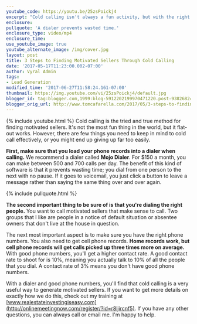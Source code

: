 ```yaml
---
youtube_code: https://youtu.be/25zsPoickj4
excerpt: "Cold calling isn't always a fun activity, but with the right tools and systems in place, it's one of the best ways to generate motivated sellers."
enclosure:
pullquote: 'A dialer prevents wasted time.'
enclosure_type: video/mp4
enclosure_time:
use_youtube_image: true
youtube_alternate_image: /img/cover.jpg
layout: post
title: 3 Steps to Finding Motivated Sellers Through Cold Calling
date: '2017-05-17T11:23:00.002-07:00'
author: Vyral Admin
tags:
- Lead Generation
modified_time: '2017-06-27T11:58:24.161-07:00'
thumbnail: https://img.youtube.com/vi/25zsPoickj4/default.jpg
blogger_id: tag:blogger.com,1999:blog-5912202199970471220.post-938268242951603533
blogger_orig_url: http://www.tomcafarella.com/2017/05/3-steps-to-finding-motivated-sellers.html
---
```

{% include youtube.html %}
Cold calling is the tried and true method for finding motivated sellers. It's not the most fun thing in the world, but it flat-out works. However, there are few things you need to keep in mind to cold call effectively, or you might end up giving up far too easily.

**First, make sure that you load your phone records into a dialer when calling.** We recommend a dialer called **Mojo Dialer**. For $150 a month, you can make between 500 and 700 calls per day. The benefit of this kind of software is that it prevents wasting time; you dial from one person to the next with no pause. If it goes to voicemail, you just click a button to leave a message rather than saying the same thing over and over again.

{% include pullquote.html %}

**The second important thing to be sure of is that you're dialing the right people.** You want to call motivated sellers that make sense to call. Two groups that I like are people in a notice of default situation or absentee owners that don't live at the house in question.

The next most important aspect is to make sure you have the right phone numbers. You also need to get cell phone records. **Home records work, but cell phone records will get calls picked up three times more on average.** With good phone numbers, you'll get a higher contact rate. A good contact rate to shoot for is 10%, meaning you actually talk to 10% of all the people that you dial. A contact rate of 3% means you don't have good phone numbers.

With a dialer and good phone numbers, you'll find that cold calling is a very useful way to generate motivated sellers. If you want to get more details on exactly how we do this, check out my training at [www.realestateinvestingiseasy.com](http://onlinemeetingnow.com/register/?id=r8ljircnf5). If you have any other questions, you can always call or email me. I'm happy to help.
